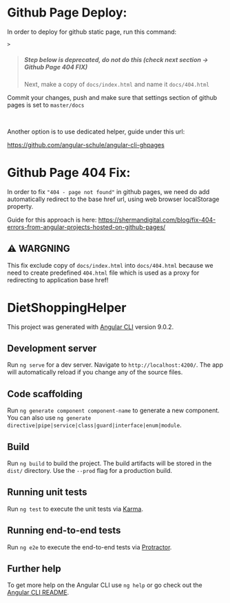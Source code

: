 # Github Page Deploy:

In order to deploy for github static page, run this command:

````ng build --prod --output-path docs --base-href /Diet-Shopping-Helper/
> 
````

> ##### Step below is deprecated, do not do this (check next section -> Github Page 404 FIX) 
> Next, make a copy of `docs/index.html` and name it `docs/404.html`

Commit your changes, push and make sure that settings section of github pages is set to `master/docs`

<br>

Another option is to use dedicated helper, guide under this url:

<https://github.com/angular-schule/angular-cli-ghpages>

# Github Page 404 Fix:

In order to fix ` "404 - page not found" ` in github pages, we need do add automatically redirect to the base href url, using web browser localStorage property.

Guide for this approach is here: <https://shermandigital.com/blog/fix-404-errors-from-angular-projects-hosted-on-github-pages/>

 ## :warning: **WARGNING**

This fix exclude copy of `docs/index.html` into `docs/404.html` because we need to create predefined `404.html` file which is used as a proxy for redirecting to application base href!

# DietShoppingHelper

This project was generated with [Angular CLI](https://github.com/angular/angular-cli) version 9.0.2.

## Development server

Run `ng serve` for a dev server. Navigate to `http://localhost:4200/`. The app will automatically reload if you change any of the source files.

## Code scaffolding

Run `ng generate component component-name` to generate a new component. You can also use `ng generate directive|pipe|service|class|guard|interface|enum|module`.

## Build

Run `ng build` to build the project. The build artifacts will be stored in the `dist/` directory. Use the `--prod` flag for a production build.

## Running unit tests

Run `ng test` to execute the unit tests via [Karma](https://karma-runner.github.io).

## Running end-to-end tests

Run `ng e2e` to execute the end-to-end tests via [Protractor](http://www.protractortest.org/).

## Further help

To get more help on the Angular CLI use `ng help` or go check out the [Angular CLI README](https://github.com/angular/angular-cli/blob/master/README.md).
